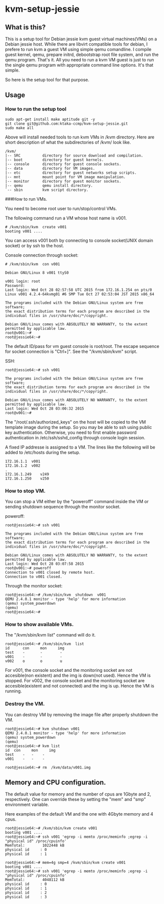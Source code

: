 # kvm-setup-jessie

## What is this?
This is a setup tool for Debian jessie kvm guest virtual machines(VMs) on a Debian jessie host.
While there are libvirt compatible tools for debian, I prefere to run kvm a guest VM using simple qemu comandline.
I compile guest kernel, qemu, prepare initrd, debootstrap root file system, and run the qemu program.
That's it. All you need to run a kvm VM guest is just to run the single qemu program with appropriate command line options. It's that simple.

So here is the setup tool for that purpose.

## Usage

### How to run the setup tool

```
sudo apt-get install make aptitude git -y
git clone git@github.com:ktaka-ccmp/kvm-setup-jessie.git
sudo make all 
```

Above will install needed tools to run kvm VMs in /kvm directory. Here are short description of what the subdirectories of /kvm/ look like.

```
/kvm/
|-- SRC          directory for source download and compilation.
|-- boot         directory for guest kernels.
|-- console      directory for guest console sockets.
|-- data         directory for VM images.
|-- etc          directory for guest networks setup scripts.
|-- mnt          mount point for VM image manipulation.
|-- monitor      directory for guest monitor sockets.
|-- qemu         qemu install directory.
`-- sbin         kvm script directory.
```

###How to run VMs.

You need to become root user to run/stop/control VMs.

The following command run a VM whose host name is v001. 

```
# /kvm/sbin/kvm  create v001 
booting v001 ....
```

You can access v001 both by connecting to console socket(UNIX domain socket) or by ssh to the host.

Console connection through socket:
```
# /kvm/sbin/kvm  con v001 

Debian GNU/Linux 8 v001 ttyS0

v001 login: root
Password: 
Last login: Wed Oct 28 02:57:58 UTC 2015 from 172.16.1.254 on pts/0
Linux v001 4.2.4-64kvmg01 #6 SMP Tue Oct 27 02:53:04 JST 2015 x86_64

The programs included with the Debian GNU/Linux system are free software;
the exact distribution terms for each program are described in the
individual files in /usr/share/doc/*/copyright.

Debian GNU/Linux comes with ABSOLUTELY NO WARRANTY, to the extent
permitted by applicable law.
root@v001:~# 
root@jessie64:~# 
```
The default ID/pass for vm guest console is root/root. 
The escape sequence for socket connection is "Ctrl+]". See the "/kvm/sbin/kvm" script.

SSH:
```
root@jessie64:~# ssh v001

The programs included with the Debian GNU/Linux system are free software;
the exact distribution terms for each program are described in the
individual files in /usr/share/doc/*/copyright.

Debian GNU/Linux comes with ABSOLUTELY NO WARRANTY, to the extent
permitted by applicable law.
Last login: Wed Oct 28 03:00:32 2015
root@v001:~# 
```

The "/root/.ssh/authorized_keys" on the host will be copied to the VM template image during the setup. 
So you may be able to ssh using public key authentication. Otherwise, you need to first enable password authentication in /etc/ssh/sshd_config through console login session.

A fixed IP addresse is assigned to a VM. The lines like the following will be added to /etc/hosts during
the setup.  

```
172.16.1.1	v001
172.16.1.2	v002
.
172.16.1.249	v249
172.16.1.250	v250
```

### How to stop VM. 

You can stop a VM either by the "poweroff" command inside the VM or sending shutdown sequence through the monitor socket. 

poweroff:
```
root@jessie64:~# ssh v001

The programs included with the Debian GNU/Linux system are free software;
the exact distribution terms for each program are described in the
individual files in /usr/share/doc/*/copyright.

Debian GNU/Linux comes with ABSOLUTELY NO WARRANTY, to the extent
permitted by applicable law.
Last login: Wed Oct 28 03:07:58 2015
root@v001:~# poweroff 
Connection to v001 closed by remote host.
Connection to v001 closed.
```

Through the monitor socket:
```
root@jessie64:~# /kvm/sbin/kvm  shutdown  v001 
QEMU 2.4.0.1 monitor - type 'help' for more information
(qemu) system_powerdown
(qemu) 
root@jessie64:~# 
```

### How to show available VMs.

The "/kvm/sbin/kvm list" command will do it.

```
root@jessie64:~# /kvm/sbin/kvm  list
id      con     mon     img
test    -       -        -
v001    -       -        -
v002    o       o        u
```

For v001, the console socket and the monitoring socket are not accesible(non existent) and the img is down(not used). Hence the VM is stopped.
For v002, the console socket and the monitoring socket are accesible(existent and not connected) and the img is up.
Hence the VM is running.

### Destroy the VM.

You can destroy VM by removing the image file after properly shutdown the VM.

```
root@jessie64:~# kvm shutdown v001
QEMU 2.4.0.1 monitor - type 'help' for more information
(qemu) system_powerdown
(qemu) 
root@jessie64:~# kvm list 
id 	con 	mon 	img
test	-	-	 -
v001	-	-	 -
```

```
root@jessie64:~# rm  /kvm/data/v001.img
```

## Memory and CPU configuration.

The default value for memory and the number of cpus are 1Gbyte and 2, respectively.
One can override these by setting the "mem" and "smp" environment variable.

Here examples of the default VM and the one with 4Gbyte memory and 4 cpus. 

```
root@jessie64:~# /kvm/sbin/kvm create v001
booting v001 ....
root@jessie64:~# ssh v001 'egrep -i memto /proc/meminfo ;egrep -i "physical id" /proc/cpuinfo'
MemTotal:        1022448 kB
physical id     : 0
physical id     : 1
```

```
root@jessie64:~# mem=4g smp=4 /kvm/sbin/kvm create v001
booting v001 ....
root@jessie64:~# ssh v001 'egrep -i memto /proc/meminfo ;egrep -i "physical id" /proc/cpuinfo'
MemTotal:        4048112 kB
physical id     : 0
physical id     : 1
physical id     : 2
physical id     : 3
```

